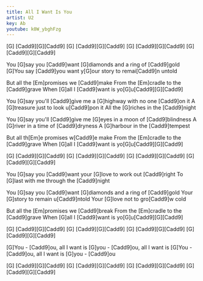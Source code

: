 ```yaml
---
title: All I Want Is You
artist: U2
key: Ab
youtube: k0W_ybghFzg
---
```


[G] [Cadd9][G][Cadd9]
[G] [Cadd9][G][Cadd9]
[G] [Cadd9][G][Cadd9]
[G] [Cadd9][G][Cadd9]

You [G]say you [Cadd9]want     [G]diamonds and a ring of [Cadd9]gold
[G]You say [Cadd9]you want y[G]our story to remai[Cadd9]n untold

But all the [Em]promises we [Cadd9]make
From the [Em]cradle to the [Cadd9]grave
When [G]all I [Cadd9]want is yo[G]u[Cadd9][G][Cadd9]

You [G]say you'll [Cadd9]give me a [G]highway with no one [Cadd9]on it
A [G]treasure just to look u[Cadd9]pon it
All the [G]riches in the [Cadd9]night

You [G]say you'll [Cadd9]give me [G]eyes in a moon of [Cadd9]blindness
A [G]river in a time of [Cadd9]dryness
A [G]harbour in the [Cadd9]tempest

But all th[Em]e promises w[Cadd9]e make
From the [Em]cradle to the [Cadd9]grave
When [G]all I [Cadd9]want is yo[G]u[Cadd9][G][Cadd9]

[G] [Cadd9][G][Cadd9]
[G] [Cadd9][G][Cadd9]
[G] [Cadd9][G][Cadd9]
[G] [Cadd9][G][Cadd9]

You [G]say you [Cadd9]want your [G]love to work out [Cadd9]right
To [G]last with me through the [Cadd9]night

You [G]say you [Cadd9]want     [G]diamonds and a ring of [Cadd9]gold
Your [G]story to remain u[Cadd9]ntold
Your [G]love not to gro[Cadd9]w cold

But all the [Em]promises we [Cadd9]break
From the [Em]cradle to the [Cadd9]grave
When [G]all I [Cadd9]want is yo[G]u[Cadd9][G][Cadd9]

[G] [Cadd9][G][Cadd9]
[G] [Cadd9][G][Cadd9]
[G] [Cadd9][G][Cadd9]
[G] [Cadd9][G][Cadd9]

[G]You - [Cadd9]ou, all I want is [G]you - [Cadd9]ou, all I want is
[G]You - [Cadd9]ou, all I want is [G]you - [Cadd9]ou

[G] [Cadd9][G][Cadd9]
[G] [Cadd9][G][Cadd9]
[G] [Cadd9][G][Cadd9]
[G] [Cadd9][G][Cadd9]
